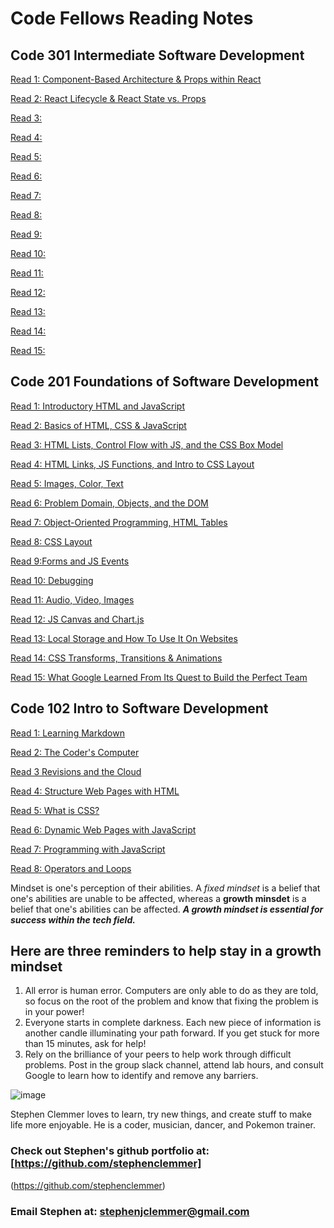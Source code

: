 # Code Fellows Reading Notes

## Code 301 Intermediate Software Development

[Read 1: Component-Based Architecture & Props within React](./301-class-01.md)

[Read 2: React Lifecycle & React State vs. Props](./301-class-02.md)

[Read 3: ](./301-class-03.md)

[Read 4: ](./301-class-04.md)

[Read 5: ](./301-class-05.md)

[Read 6: ](./301-class-06.md)

[Read 7: ](./301-class-07.md)

[Read 8: ](./301-class-08.md)

[Read 9: ](./301-class-09.md)

[Read 10: ](./301-class-10.md)

[Read 11: ](./301-class-11.md)

[Read 12: ](./301-class-12.md)

[Read 13: ](./301-class-13.md)

[Read 14: ](./301-class-14.md)

[Read 15: ](./301-class-15.md)

## Code 201 Foundations of Software Development

[Read 1: Introductory HTML and JavaScript](./class-01.md)

[Read 2: Basics of HTML, CSS & JavaScript](./class-02.md)

[Read 3: HTML Lists, Control Flow with JS, and the CSS Box Model](./class-03.md)

[Read 4: HTML Links, JS Functions, and Intro to CSS Layout](./class-04.md)

[Read 5: Images, Color, Text](./class-05.md)

[Read 6: Problem Domain, Objects, and the DOM](./class-06.md)

[Read 7: Object-Oriented Programming, HTML Tables](./class-07.md)

[Read 8: CSS Layout](./class-08.md)

[Read 9:Forms and JS Events](./class-09.md)

[Read 10: Debugging](./class-10.md)

[Read 11: Audio, Video, Images](./class-11.md)

[Read 12: JS Canvas and Chart.js](./class-12.md)

[Read 13: Local Storage and How To Use It On Websites](./class-13.md)

[Read 14: CSS Transforms, Transitions & Animations](./class-14.md)

[Read 15: What Google Learned From Its Quest to Build the Perfect Team](./class-15.md)

## Code 102 Intro to Software Development

[Read 1: Learning Markdown](./Read1-LearningMarkdown.md)

[Read 2: The Coder's Computer](./Read2-TheCodersComputer.md)

[Read 3 Revisions and the Cloud](./Read3-RevisionsandtheCloud.md)

[Read 4: Structure Web Pages with HTML](./Read4-StructureWebPageswithHTML.md)

[Read 5: What is CSS?](./Read5-WhatisCSS.md)

[Read 6: Dynamic Web Pages with JavaScript](./Read6-DynamicWebPageswithJavaScript.md)

[Read 7: Programming with JavaScript](./Read7-ProgrammingWithJavaScript.md)

[Read 8: Operators and Loops](./Read8-OperatorsAndLoops.md)

Mindset is one's perception of their abilities. A *fixed mindset* is a belief that one's abilities are unable to be affected, whereas a **growth minsdet** is a belief that one's abilities can be affected. ***A growth mindset is essential for success within the tech field.***

## Here are three reminders to help stay in a growth mindset

1. All error is human error. Computers are only able to do as they are told, so focus on the root of the problem and know that fixing the problem is in your power!
2. Everyone starts in complete darkness. Each new piece of information is another candle illuminating your path forward. If you get stuck for more than 15 minutes, ask for help!
3. Rely on the brilliance of your peers to help work through difficult problems. Post in the group slack channel, attend lab hours, and consult Google to learn how to identify and remove any barriers.

![image](https://user-images.githubusercontent.com/106696997/176025527-3f24ec83-862c-4d96-9ee5-f6dfe8f4c537.png)

Stephen Clemmer loves to learn, try new things, and create stuff to make life more enjoyable. He is a coder, musician, dancer, and Pokemon trainer.

### Check out Stephen's github portfolio at: [https://github.com/stephenclemmer]

(https://github.com/stephenclemmer)

### Email Stephen at: stephenjclemmer@gmail.com
